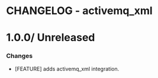 # CHANGELOG - activemq_xml

1.0.0/ Unreleased
==================

### Changes

* [FEATURE] adds activemq_xml integration.
